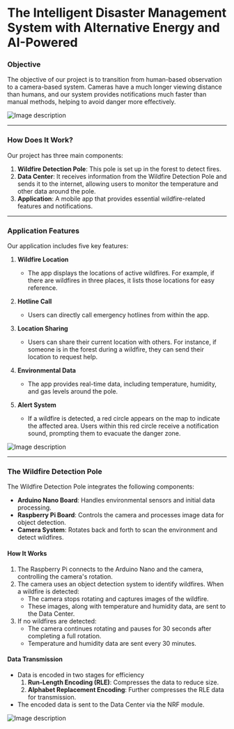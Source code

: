 # The Intelligent Disaster Management System with Alternative Energy and AI-Powered

### Objective
The objective of our project is to transition from human-based observation to a camera-based system. Cameras have a much longer viewing distance than humans, and our system provides notifications much faster than manual methods, helping to avoid danger more effectively.

![Image description](https://dev-to-uploads.s3.amazonaws.com/uploads/articles/8veayyzala670qn96dwm.png)

---

### How Does It Work?
Our project has three main components:

1. **Wildfire Detection Pole**: This pole is set up in the forest to detect fires.
2. **Data Center**: It receives information from the Wildfire Detection Pole and sends it to the internet, allowing users to monitor the temperature and other data around the pole.
3. **Application**: A mobile app that provides essential wildfire-related features and notifications.

---

### Application Features
Our application includes five key features:

1. **Wildfire Location**
   - The app displays the locations of active wildfires. For example, if there are wildfires in three places, it lists those locations for easy reference.

2. **Hotline Call**
   - Users can directly call emergency hotlines from within the app.

3. **Location Sharing**
   - Users can share their current location with others. For instance, if someone is in the forest during a wildfire, they can send their location to request help.

4. **Environmental Data**
   - The app provides real-time data, including temperature, humidity, and gas levels around the pole.

5. **Alert System**
   - If a wildfire is detected, a red circle appears on the map to indicate the affected area. Users within this red circle receive a notification sound, prompting them to evacuate the danger zone.

![Image description](https://dev-to-uploads.s3.amazonaws.com/uploads/articles/r002144rhzz1inqrtim3.png)

---

### The Wildfire Detection Pole
The Wildfire Detection Pole integrates the following components:

- **Arduino Nano Board**: Handles environmental sensors and initial data processing.
- **Raspberry Pi Board**: Controls the camera and processes image data for object detection.
- **Camera System**: Rotates back and forth to scan the environment and detect wildfires.

#### How It Works
1. The Raspberry Pi connects to the Arduino Nano and the camera, controlling the camera's rotation.
2. The camera uses an object detection system to identify wildfires. When a wildfire is detected:
   - The camera stops rotating and captures images of the wildfire.
   - These images, along with temperature and humidity data, are sent to the Data Center.
3. If no wildfires are detected:
   - The camera continues rotating and pauses for 30 seconds after completing a full rotation.
   - Temperature and humidity data are sent every 30 minutes.

#### Data Transmission
- Data is encoded in two stages for efficiency
  1. **Run-Length Encoding (RLE)**: Compresses the data to reduce size.
  2. **Alphabet Replacement Encoding**: Further compresses the RLE data for transmission.
- The encoded data is sent to the Data Center via the NRF module.


![Image description](https://dev-to-uploads.s3.amazonaws.com/uploads/articles/l2i4m9xpfjubv2indmda.png)
